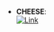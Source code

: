 - **CHEESE**:   
	[![Link](https://img.shields.io/badge/Link-online-brightgreen?style=for-the-badge&logo=cachet&logoColor=65FF8F)](https://cheese-docs.deepmedchem.com/)  
